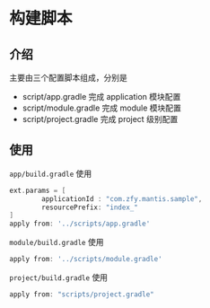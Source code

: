 # 构建脚本

## 介绍

主要由三个配置脚本组成，分别是

- script/app.gradle 完成 application 模块配置
- script/module.gradle 完成 module 模块配置
- script/project.gradle 完成 project 级别配置


## 使用

`app/build.gradle` 使用

```gradle
ext.params = [
        applicationId : "com.zfy.mantis.sample",
        resourcePrefix: "index_"
]
apply from: '../scripts/app.gradle'
```

`module/build.gradle` 使用

```gradle
apply from: '../scripts/module.gradle'
```

`project/build.gradle` 使用

```gradle
apply from: "scripts/project.gradle"
```